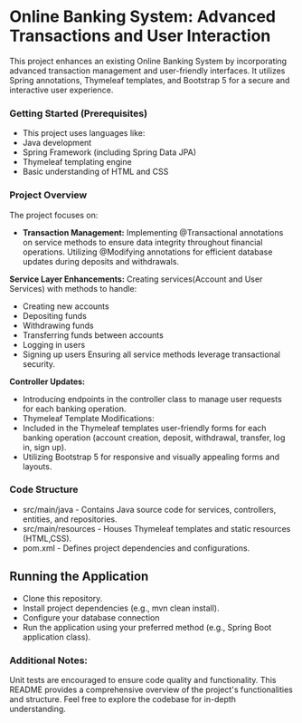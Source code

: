 # Online Banking System: Advanced Transactions and User Interaction 
This project enhances an existing Online Banking System by incorporating advanced transaction management and user-friendly interfaces. It utilizes Spring annotations, Thymeleaf templates, and Bootstrap 5 for a secure and interactive user experience.


### Getting Started (Prerequisites)
- This project uses languages like:
- Java development
- Spring Framework (including Spring Data JPA)
- Thymeleaf templating engine
- Basic understanding of HTML and CSS

### Project Overview
The project focuses on:

- **Transaction Management:**
Implementing @Transactional annotations on service methods to ensure data integrity throughout financial operations.
Utilizing @Modifying annotations for efficient database updates during deposits and withdrawals.

**Service Layer Enhancements:**
Creating services(Account and User Services) with methods to handle:
- Creating new accounts
- Depositing funds
- Withdrawing funds
- Transferring funds between accounts
- Logging in users
- Signing up users
Ensuring all service methods leverage transactional security.

**Controller Updates:**
- Introducing endpoints in the controller class to manage user requests for each banking operation.
- Thymeleaf Template Modifications:
- Included in the Thymeleaf templates user-friendly forms for each banking operation (account creation, deposit, withdrawal, transfer, log in, sign up).
- Utilizing Bootstrap 5 for responsive and visually appealing forms and layouts.
### Code Structure
- src/main/java - Contains Java source code for services, controllers, entities, and repositories.
- src/main/resources - Houses Thymeleaf templates and static resources (HTML,CSS).
- pom.xml - Defines project dependencies and configurations.
## Running the Application 
- Clone this repository.
- Install project dependencies (e.g., mvn clean install).
- Configure your database connection 
- Run the application using your preferred method (e.g., Spring Boot application class).
  
### Additional Notes:
Unit tests are encouraged to ensure code quality and functionality.
This README provides a comprehensive overview of the project's functionalities and structure. Feel free to explore the codebase for in-depth understanding.
